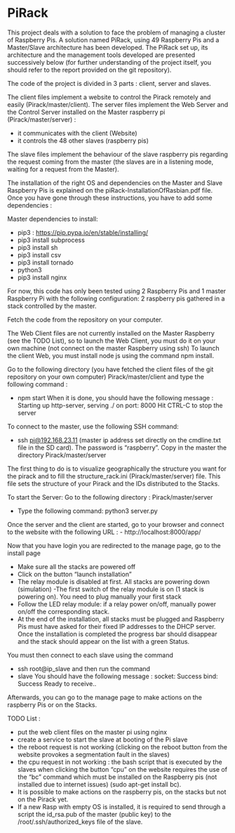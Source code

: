# PiRack

This project deals with a solution to face the problem of managing a cluster of Raspberry Pis. A solution named PiRack, using 49 Raspberry Pis and a Master/Slave architecture has been developed. The PiRack set up, its architecture and the management tools developed are presented successively below (for further understanding of the project itself, you should refer to the report provided on the git repository).

The code of the project is divided in 3 parts : client, server and slaves. 

The client files implement a website to control the Pirack remotely and easily (Pirack/master/client). 
The server files implement the Web Server and the Control Server installed on the Master raspberry pi (Pirack/master/server) :
- it communicates with the client (Website)
- it controls the 48 other slaves (raspberry pis)

The slave files implement the behaviour of the slave raspberry pis regarding the request coming from the master (the slaves are in a listening mode, waiting for a request from the Master).

The installation of the right OS and dependencies on the Master and Slave Raspberry Pis is explained on the piRack-InstallationOfRasbian.pdf file. Once you have gone through these instructions, you have to add some dependencies :

Master dependencies to install:
- pip3 : https://pip.pypa.io/en/stable/installing/
- pip3 install subprocess
- pip3 install sh
- pip3 install csv
- pip3 install tornado
- python3
- pip3 install nginx

For now, this code has only been tested using 2 Raspberry Pis and 1 master Raspberry Pi  with the following configuration: 2 raspberry pis gathered in a stack controlled by the master.

Fetch the code from the repository on your computer.

The Web Client files are not currently installed on the Master Raspberry (see the TODO List), so to launch the Web Client, you must do it on your own machine (not connect on the master Raspberry using ssh)
To launch the client Web, you must install node js using the command npm install.

Go to the following directory (you have fetched the client files of the git repository on your own computer) Pirack/master/client and type the following command :
- npm start
When it is done, you should have the following message :
Starting up http-server, serving ./ on port: 8000
Hit CTRL-C to stop the server

To connect to the master, use the following SSH command:
- ssh pi@192.168.23.11 (master ip address set directly on the cmdline.txt file in the SD card).
The password is “raspberry”.
Copy in the master the directory Pirack/master/server

The first thing to do is to visualize geographically the structure you want for the pirack and to fill the structure_rack.ini (Pirack/master/server) file. This file sets the structure of your Pirack and the IDs distributed to the Stacks.

To start the Server:
Go to the following directory : Pirack/master/server
- Type the following command: python3 server.py 

Once the server and the client are started, go to your browser and connect to the website with the following URL : - http://localhost:8000/app/

Now that you have login you are redirected to the manage page, go to the install page 
- Make sure all the stacks are powered off
- Click on the button “launch installation”
- The relay module is disabled at first. All stacks are powering down (simulation)
-The first switch of the relay module is on (1 stack is powering on). You need to plug manually your first stack
- Follow the LED relay module: if a relay power on/off, manually power on/off the corresponding stack.
- At the end of the installation, all stacks must be plugged and Raspberry Pis must have asked for their fixed IP addresses to the DHCP server.
Once the installation is completed the progress bar should disappear and the stack should appear on the list with a green Status.

You must then connect to each slave using the command 
- ssh root@ip_slave 
and then run the command
- slave
You should have the following message :
socket: Success
bind: Success
Ready to receive..

 Afterwards, you can go to the manage page to make actions on the raspberry Pis or on the Stacks.

TODO List :
- put the web client files on the master pi using nginx
- create a service to start the slave at booting of the Pi slave
- the reboot request is not working (clicking on the reboot button from the website provokes a segmentation fault in the slaves)
- the cpu request in not working : the bash script that is executed by the slaves when clicking the button “cpu” on the website requires the use of the “bc” command which must be installed on the Raspberry pis (not installed due to internet issues) (sudo apt-get install bc).
- It is possible to make actions on the raspberry pis, on the stacks but not on the Pirack yet.
- If a new Rasp with empty OS is installed, it is required to send through a script the id_rsa.pub of the master (public key) to the /root/.ssh/authorized_keys file of the slave.

